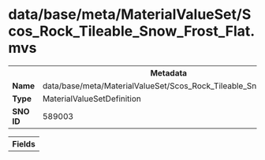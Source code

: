 <h1>data/base/meta/MaterialValueSet/Scos_Rock_Tileable_Snow_Frost_Flat.mvs</h1><table><tr><th colspan="100%">Metadata</th></tr><tr><td><b>Name</b></td><td>data/base/meta/MaterialValueSet/Scos_Rock_Tileable_Snow_Frost_Flat.mvs</td></tr><tr><td><b>Type</b></td><td>MaterialValueSetDefinition</td></tr><tr><td><b>SNO ID</b></td><td>589003</td></tr></table>

<table><tr><th colspan="100%">Fields</th></tr></table>

